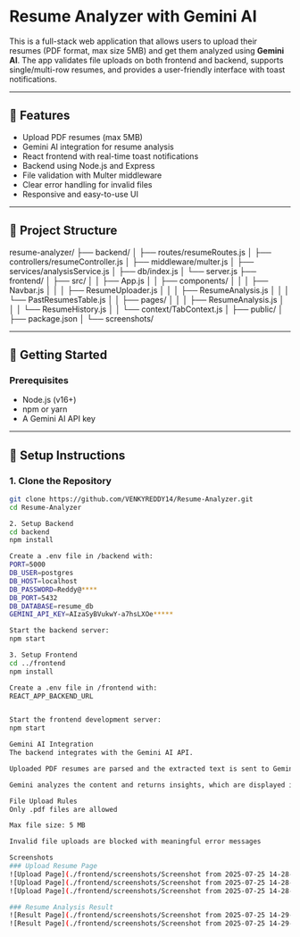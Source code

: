 # Resume Analyzer with Gemini AI

This is a full-stack web application that allows users to upload their resumes (PDF format, max size 5MB) and get them analyzed using **Gemini AI**. The app validates file uploads on both frontend and backend, supports single/multi-row resumes, and provides a user-friendly interface with toast notifications.

---

## 🌟 Features

- Upload PDF resumes (max 5MB)
- Gemini AI integration for resume analysis
- React frontend with real-time toast notifications
- Backend using Node.js and Express
- File validation with Multer middleware
- Clear error handling for invalid files
- Responsive and easy-to-use UI

---

## 📁 Project Structure

resume-analyzer/
├── backend/
│   ├── routes/resumeRoutes.js
│   ├── controllers/resumeController.js
│   ├── middleware/multer.js
│   ├── services/analysisService.js
│   ├── db/index.js
│   └── server.js
├── frontend/
│   ├── src/
│   │   ├── App.js
│   │   ├── components/
│   │   │   ├── Navbar.js
│   │   │   ├── ResumeUploader.js
│   │   │   ├── ResumeAnalysis.js
│   │   │   └── PastResumesTable.js
│   │   ├── pages/
│   │   │   ├── ResumeAnalysis.js
│   │   │   └── ResumeHistory.js
│   │   └── context/TabContext.js
│   ├── public/
│   ├── package.json
│   └── screenshots/



---

## 🚀 Getting Started

### Prerequisites

- Node.js (v16+)
- npm or yarn
- A Gemini AI API key

---

## 🔧 Setup Instructions

### 1. Clone the Repository

```bash
git clone https://github.com/VENKYREDDY14/Resume-Analyzer.git
cd Resume-Analyzer

2. Setup Backend
cd backend
npm install

Create a .env file in /backend with:
PORT=5000
DB_USER=postgres
DB_HOST=localhost
DB_PASSWORD=Reddy@****
DB_PORT=5432
DB_DATABASE=resume_db
GEMINI_API_KEY=AIzaSyBVukwY-a7hsLXOe*****

Start the backend server:
npm start

3. Setup Frontend
cd ../frontend
npm install

Create a .env file in /frontend with:
REACT_APP_BACKEND_URL


Start the frontend development server:
npm start

Gemini AI Integration
The backend integrates with the Gemini AI API.

Uploaded PDF resumes are parsed and the extracted text is sent to Gemini.

Gemini analyzes the content and returns insights, which are displayed in the frontend.

File Upload Rules
Only .pdf files are allowed

Max file size: 5 MB

Invalid file uploads are blocked with meaningful error messages

Screenshots
### Upload Resume Page
![Upload Page](./frontend/screenshots/Screenshot from 2025-07-25 14-28-01.png/)
![Upload Page](./frontend/screenshots/Screenshot from 2025-07-25 14-28-30.png/)
![Upload Page](./frontend/screenshots/Screenshot from 2025-07-25 14-28-58.png/)

### Resume Analysis Result
![Result Page](./frontend/screenshots/Screenshot from 2025-07-25 14-29-01.png/)
![Result Page](./frontend/screenshots/Screenshot from 2025-07-25 14-29-07.png/)
